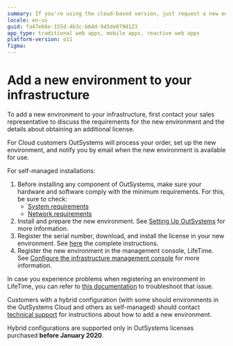 ```yaml
---
summary: If you're using the cloud-based version, just request a new environment. If you're using the on-premises version, you need to get a license for the new environment.
locale: en-us
guid: fa47e66e-155d-4b3c-b64d-945de079d123
app_type: traditional web apps, mobile apps, reactive web apps
platform-version: o11
figma:
---
```


# Add a new environment to your infrastructure

To add a new environment to your infrastructure, first contact your sales representative to discuss the requirements for the new environment and the details about obtaining an additional license.

For Cloud customers OutSystems will process your order, set up the new environment, and notify you by email when the new environment is available for use. 

For self-managed installations:

1. Before installing any component of OutSystems, make sure your hardware and software comply with the minimum requirements. For this, be sure to check:
    * [System requirements](https://success.outsystems.com/documentation/11/setup_and_maintain_your_outsystems_infrastructure/setting_up_outsystems/outsystems_system_requirements/) 
    * [Network requirements](https://success.outsystems.com/documentation/11/setup_and_maintain_your_outsystems_infrastructure/setting_up_outsystems/outsystems_network_requirements/)
1. Install and prepare the new environment. See [Setting Up OutSystems](https://success.outsystems.com/Documentation/11/Setup_and_maintain_your_OutSystems_infrastructure/Setting_Up_OutSystems) for more information.
1. Register the serial number, download, and install the license in your new environment. See [here](../enterprise/licensing/manage/get-license-for-env.md) the complete instructions.
1. Register the new environment in the management console, LifeTime. See [Configure the infrastructure management console](https://success.outsystems.com/Documentation/11/Setup_and_maintain_your_OutSystems_infrastructure/Setting_Up_OutSystems/Configure_the_infrastructure_management_console) for more information.

In case you experience problems when registering an environment in LifeTime, you can refer to [this documentation](https://success.outsystems.com/support/troubleshooting/application_lifecycle/error_registering_an_environment_in_lifetime/) to troubleshoot that issue.

Customers with a hybrid configuration (with some should environments in the OutSystems Cloud and others as self-managed) should contact [technical support](https://www.outsystems.com/legal/success/support-terms-and-service-level-agreements-sla-of-the-outsystems-software/#contact-channels) for instructions about how to add a new environment.

<div class="info" markdown="1">

Hybrid configurations are supported only in OutSystems licenses purchased **before January 2020**. 

</div>

